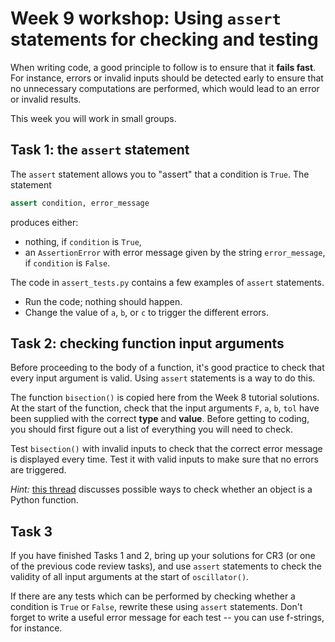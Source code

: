 # Week 9 workshop: Using `assert` statements for checking and testing

When writing code, a good principle to follow is to ensure that it **fails fast**. For instance, errors or invalid inputs should be detected early to ensure that no unnecessary computations are performed, which would lead to an error or invalid results.

This week you will work in small groups.

## Task 1: the `assert` statement

The `assert` statement allows you to "assert" that a condition is `True`. The statement

```python
assert condition, error_message
```

produces either:
- nothing, if `condition` is `True`,
- an `AssertionError` with error message given by the string `error_message`, if `condition` is `False`.

The code in `assert_tests.py` contains a few examples of `assert` statements.
- Run the code; nothing should happen.
- Change the value of `a`, `b`, or `c` to trigger the different errors.

## Task 2: checking function input arguments

Before proceeding to the body of a function, it's good practice to check that every input argument is valid. Using `assert` statements is a way to do this.

The function `bisection()` is copied here from the Week 8 tutorial solutions. At the start of the function, check that the input arguments `F`, `a`, `b`, `tol` have been supplied with the correct **type** and **value**. Before getting to coding, you should first figure out a list of everything you will need to check.

Test `bisection()` with invalid inputs to check that the correct error message is displayed every time. Test it with valid inputs to make sure that no errors are triggered.

*Hint:* [this thread](https://stackoverflow.com/questions/624926/how-do-i-detect-whether-a-python-variable-is-a-function) discusses possible ways to check whether an object is a Python function.

## Task 3

If you have finished Tasks 1 and 2, bring up your solutions for CR3 (or one of the previous code review tasks), and use `assert` statements to check the validity of all input arguments at the start of `oscillator()`.

If there are any tests which can be performed by checking whether a condition is `True` or `False`, rewrite these using `assert` statements. Don't forget to write a useful error message for each test -- you can use f-strings, for instance.
